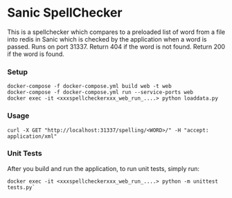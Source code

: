 # Sanic SpellChecker
This is a spellchecker which compares to a preloaded list of word from a file into redis in Sanic which is checked by the application when a word is passed.
Runs on port 31337.
Return 404 if the word is not found.
Return 200 if the word is found.

### Setup

    docker-compose -f docker-compose.yml build web -t web
    docker-compose -f docker-compose.yml run --service-ports web
    docker exec -it <xxxspellcheckerxxx_web_run_....> python loaddata.py 

### Usage

    curl -X GET "http://localhost:31337/spelling/<WORD>/" -H "accept: application/xml"
    
### Unit Tests
After you build and run the application, to run unit tests, simply run:

    docker exec -it <xxxspellcheckerxxx_web_run_....> python -m unittest tests.py` 
